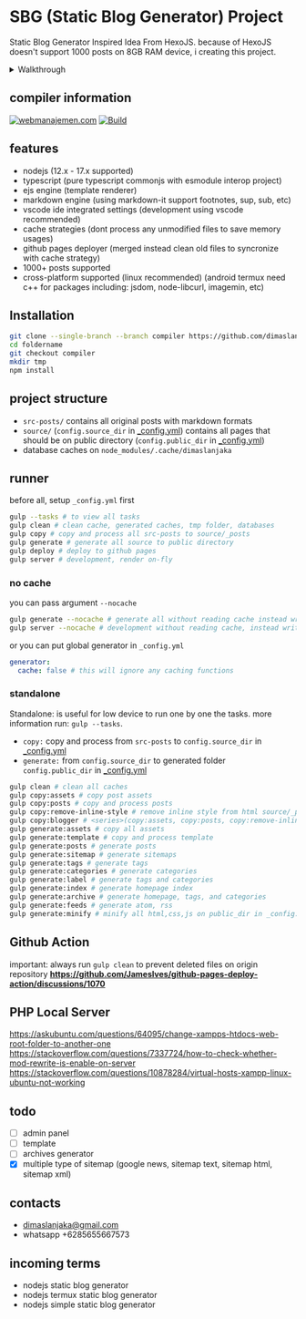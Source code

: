 # SBG (Static Blog Generator) Project
Static Blog Generator Inspired Idea From HexoJS. because of HexoJS doesn't support 1000 posts on 8GB RAM device, i creating this project.

<details>
  <summary>Walkthrough</summary>

  ## Project Walkthrough
  - I switched platforms from blogger to github page.
  ![image](https://user-images.githubusercontent.com/12471057/162500759-7bf0931e-ea5c-4925-b1cb-1653c9ba00bc.png)
  - Using HexoJS for first time, and creating my own platform converter `Blogger to HexoJS` https://github.com/dimaslanjaka/hexo-blogger-xml
  - After a few months, my posts have reached 800. hexojs is starting to become unfriendly, to the point that all my articles are corrupted (not rendered perfectly). And some posts got reduced from page rank.
  - And i got confused, then iam creating this project
</details>

## compiler information
[![webmanajemen.com](https://img.shields.io/website.svg?down_color=red&down_message=down&style=flat-square&up_color=green&up_message=up&label=webmanajemen.com&url=https://webmanajemen.com)](https://webmanajemen.com) [![Build](https://github.com/dimaslanjaka/dimaslanjaka.github.io/actions/workflows/page.yml/badge.svg)](https://github.com/dimaslanjaka/dimaslanjaka.github.io/actions/workflows/page.yml)

## features
- nodejs (12.x - 17.x supported)
- typescript (pure typescript commonjs with esmodule interop project)
- ejs engine (template renderer)
- markdown engine (using markdown-it support footnotes, sup, sub, etc)
- vscode ide integrated settings (development using vscode recommended)
- cache strategies (dont process any unmodified files to save memory usages)
- github pages deployer (merged instead clean old files to syncronize with cache strategy)
- 1000+ posts supported
- cross-platform supported (linux recommended) (android termux need c++ for packages including: jsdom, node-libcurl, imagemin, etc)

## Installation
```bash
git clone --single-branch --branch compiler https://github.com/dimaslanjaka/dimaslanjaka.github.io foldername
cd foldername
git checkout compiler
mkdir tmp
npm install
```

## project structure
- `src-posts/` contains all original posts with markdown formats
- `source/` (`config.source_dir` in [_config.yml](./_config.yml)) contains all pages that should be on public directory (`config.public_dir` in [_config.yml](./_config.yml))
- database caches on `node_modules/.cache/dimaslanjaka`

## runner
before all, setup `_config.yml` first
```bash
gulp --tasks # to view all tasks
gulp clean # clean cache, generated caches, tmp folder, databases
gulp copy # copy and process all src-posts to source/_posts
gulp generate # generate all source to public directory
gulp deploy # deploy to github pages
gulp server # development, render on-fly
```
### no cache
you can pass argument `--nocache`
```bash
gulp generate --nocache # generate all without reading cache instead write new cache (fresh generate)
gulp server --nocache # development without reading cache, instead write fresh cache
```
or you can put global generator in `_config.yml`
```yaml
generator:
  cache: false # this will ignore any caching functions
```

### standalone
Standalone: is useful for low device to run one by one the tasks. more information run: `gulp --tasks`.
- `copy:` copy and process from `src-posts` to `config.source_dir` in [_config.yml](./_config.yml)
- `generate:` from `config.source_dir` to generated folder `config.public_dir` in [_config.yml](./_config.yml)
```bash
gulp clean # clean all caches
gulp copy:assets # copy post assets
gulp copy:posts # copy and process posts
gulp copy:remove-inline-style # remove inline style from html source/_posts (useful for migrated from blogger)
gulp copy:blogger # <series>(copy:assets, copy:posts, copy:remove-inline-style)
gulp generate:assets # copy all assets
gulp generate:template # copy and process template
gulp generate:posts # generate posts
gulp generate:sitemap # generate sitemaps
gulp generate:tags # generate tags
gulp generate:categories # generate categories
gulp generate:label # generate tags and categories
gulp generate:index # generate homepage index
gulp generate:archive # generate homepage, tags, and categories
gulp generate:feeds # generate atom, rss
gulp generate:minify # minify all html,css,js on public_dir in _config.yml
```

## Github Action
important: always run `gulp clean` to prevent deleted files on origin repository **https://github.com/JamesIves/github-pages-deploy-action/discussions/1070**

## PHP Local Server
https://askubuntu.com/questions/64095/change-xampps-htdocs-web-root-folder-to-another-one
https://stackoverflow.com/questions/7337724/how-to-check-whether-mod-rewrite-is-enable-on-server
https://stackoverflow.com/questions/10878284/virtual-hosts-xampp-linux-ubuntu-not-working

## todo
- [ ] admin panel
- [ ] template
- [ ] archives generator
- [x] multiple type of sitemap (google news, sitemap text, sitemap html, sitemap xml)

## contacts
- dimaslanjaka@gmail.com
- whatsapp +6285655667573

## incoming terms
- nodejs static blog generator
- nodejs termux static blog generator
- nodejs simple static blog generator
